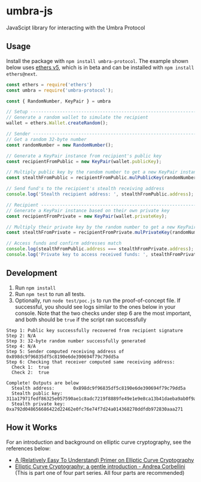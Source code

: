 # umbra-js

JavaScipt library for interacting with the Umbra Protocol

## Usage

Install the package with `npm install umbra-protocol`. The example shown below
uses [ethers v5](https://docs-beta.ethers.io/), which is in beta and can be
installed with `npm install ethers@next`.

```javascript
const ethers = require('ethers')
const umbra = require('umbra-protocol');

const { RandomNumber, KeyPair } = umbra

// Setup ----------------------------------------------------------------------
// Generate a random wallet to simulate the recipient
wallet = ethers.Wallet.createRandom();

// Sender ---------------------------------------------------------------------
// Get a random 32-byte number
const randomNumber = new RandomNumber();

// Generate a KeyPair instance from recipient's public key
const recipientFromPublic = new KeyPair(wallet.publicKey);

// Multiply public key by the random number to get a new KeyPair instance
const stealthFromPublic = recipientFromPublic.mulPublicKey(randomNumber);

// Send fund's to the recipient's stealth receiving address
console.log('Stealth recipient address: ', stealthFromPublic.address);

// Recipient ------------------------------------------------------------------
// Generate a KeyPair instance based on their own private key
const recipientFromPrivate = new KeyPair(wallet.privateKey);

// Multiply their private key by the random number to get a new KeyPair instance
const stealthFromPrivate = recipientFromPrivate.mulPrivateKey(randomNumber);

// Access funds and confirm addresses match
console.log(stealthFromPublic.address === stealthFromPrivate.address); // true
console.log('Private key to access received funds: ', stealthFromPrivate.privateKeyHex);
```

## Development

1. Run `npm install`
2. Run `npm test` to run all tests.
3. Optionally, run `node test/poc.js` to run the proof-of-concept file. If successful, you should see logs similar to the ones below in your console. Note that the two checks under step 6 are the most important, and both should be `true` if the script ran successfully

```text
Step 1: Public key successfully recovered from recipient signature
Step 2: N/A
Step 3: 32-byte random number successfully generated
Step 4: N/A
Step 5: Sender computed receiving address of  0x898dc9f96835df5c8190e6de390694f79c79dd5a
Step 6: Checking that receiver computed same receiving address:
  Check 1:  true
  Check 2:  true

Complete! Outputs are below
  Stealth address:       0x898dc9f96835df5c8190e6de390694f79c79dd5a
  Stealth public key:    311a17971fedf86325e057590ae1c8adc7219f8889fe49e1e9e8ca13b41daeba9ab0f9ad59ce19c23c24d86186eecc187f24422ba1d9bb897228ceac76fafef7
  Stealth private key:   0xa792d048656686422d22462e0fc76e74f7d24a014368270ddfdb972830aaa271
```

## How it Works

For an introduction and background on elliptic curve cryptography, see the references below:

- [A (Relatively Easy To Understand) Primer on Elliptic Curve Cryptography](https://blog.cloudflare.com/a-relatively-easy-to-understand-primer-on-elliptic-curve-cryptography/)
- [Elliptic Curve Cryptography: a gentle introduction - Andrea Corbellini](https://andrea.corbellini.name/2015/05/17/elliptic-curve-cryptography-a-gentle-introduction/) (This is part one of four part series. All four parts are recommended)

